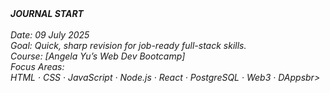 
<address>
  <b>JOURNAL START</b><br><br>
  <i>Date: 09 July 2025<br>
  Goal: Quick, sharp revision for job-ready full-stack skills.<br>
  Course: [Angela Yu’s Web Dev Bootcamp] <br>
  Focus Areas:<br/>HTML · CSS · JavaScript · Node.js · React · PostgreSQL · Web3 · DApps</i>br>
</address>
 
